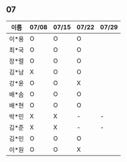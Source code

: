 ## 07
|이름|07/08|07/15|07/22|07/29|
|-|-|-|-|-|
|이*용|O|O|O||
|최*국|O|O|O||
|장*렬|O|O|O||
|김*남|X|O|O||
|강*윤|O|O|X||
|배*솜|O|O|O||
|배*현|O|O|O||
|박*민|X|X|-|-|
|김*준|X|X|-|-|
|김*민|O|O|O||
|이*원|O|O|X||
